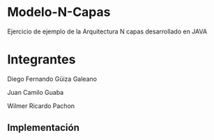 # Modelo-N-Capas
Ejercicio de ejemplo de la Arquitectura N capas desarrollado en JAVA
<h1>Integrantes</h1>
<p> Diego Fernando Güiza Galeano</p>
<p>Juan Camilo Guaba </p>
<p>Wilmer Ricardo Pachon</p>
<h2>Implementación</h2>

